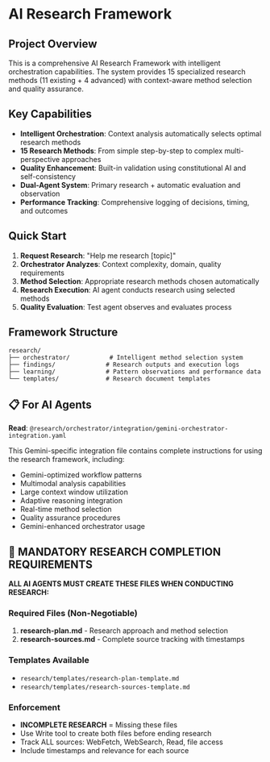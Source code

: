# AI Research Framework

## Project Overview

This is a comprehensive AI Research Framework with intelligent orchestration capabilities. The system provides 15 specialized research methods (11 existing + 4 advanced) with context-aware method selection and quality assurance.

## Key Capabilities

- **Intelligent Orchestration**: Context analysis automatically selects optimal research methods
- **15 Research Methods**: From simple step-by-step to complex multi-perspective approaches
- **Quality Enhancement**: Built-in validation using constitutional AI and self-consistency
- **Dual-Agent System**: Primary research + automatic evaluation and observation
- **Performance Tracking**: Comprehensive logging of decisions, timing, and outcomes

## Quick Start

1. **Request Research**: "Help me research [topic]"
2. **Orchestrator Analyzes**: Context complexity, domain, quality requirements
3. **Method Selection**: Appropriate research methods chosen automatically
4. **Research Execution**: AI agent conducts research using selected methods
5. **Quality Evaluation**: Test agent observes and evaluates process

## Framework Structure

```
research/
├── orchestrator/           # Intelligent method selection system
├── findings/              # Research outputs and execution logs
├── learning/              # Pattern observations and performance data
└── templates/             # Research document templates
```

## 📋 For AI Agents

**Read**: `@research/orchestrator/integration/gemini-orchestrator-integration.yaml`

This Gemini-specific integration file contains complete instructions for using the research framework, including:

- Gemini-optimized workflow patterns
- Multimodal analysis capabilities
- Large context window utilization
- Adaptive reasoning integration
- Real-time method selection
- Quality assurance procedures
- Gemini-enhanced orchestrator usage

## 🚨 MANDATORY RESEARCH COMPLETION REQUIREMENTS

**ALL AI AGENTS MUST CREATE THESE FILES WHEN CONDUCTING RESEARCH:**

### Required Files (Non-Negotiable)

1. **research-plan.md** - Research approach and method selection
2. **research-sources.md** - Complete source tracking with timestamps

### Templates Available

- `research/templates/research-plan-template.md`
- `research/templates/research-sources-template.md`

### Enforcement

- **INCOMPLETE RESEARCH** = Missing these files
- Use Write tool to create both files before ending research
- Track ALL sources: WebFetch, WebSearch, Read, file access
- Include timestamps and relevance for each source
